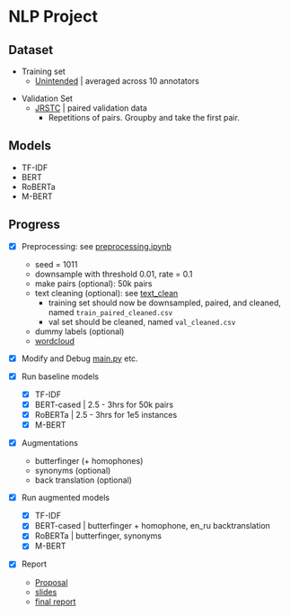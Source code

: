 # NLP Project
## Dataset
- Training set
    - [Unintended](https://www.kaggle.com/competitions/jigsaw-unintended-bias-in-toxicity-classification/data) | averaged across 10 annotators
<!--     - [JTC](https://www.kaggle.com/competitions/jigsaw-toxic-comment-classification-challenge/data?select=test.csv.zip) | binary, used by [Das & Das](https://arxiv.org/pdf/2206.13284.pdf) to create weighted target score -->
- Validation Set
    - [JRSTC](https://www.kaggle.com/competitions/jigsaw-toxic-severity-rating/data) | paired validation data
        - Repetitions of pairs. Groupby and take the first pair.

## Models
- TF-IDF
- BERT
- RoBERTa
- M-BERT
    
## Progress
- [x] Preprocessing: see [preprocessing.ipynb](https://github.com/TLI2958/NLP_project/blob/main/BERT/preprocessing.ipynb) 
    - seed = 1011
    - downsample with threshold 0.01, rate = 0.1
    - make pairs (optional): 50k pairs
    - text cleaning (optional): see [text_clean](https://github.com/TLI2958/NLP_project/blob/main/BERT/text_clean.py)
        - training set should now be downsampled, paired, and cleaned, named `train_paired_cleaned.csv`
        - val set should be cleaned, named `val_cleaned.csv`
    - dummy labels (optional)
    - [wordcloud](https://github.com/TLI2958/NLP_project/blob/main/words_visual.ipynb)


- [x] Modify and Debug [main.py](https://github.com/TLI2958/NLP_project/blob/main/BERT/main.py) etc.

- [x] Run baseline models
    - [x] TF-IDF
    - [x] BERT-cased | 2.5 - 3hrs for 50k pairs
    - [x] RoBERTa | 2.5 - 3hrs for 1e5 instances
    - [x] M-BERT

- [x] Augmentations
    - butterfinger (+ homophones)
    - synonyms (optional)
    - back translation (optional)
    <!-- - [homophones](https://github.com/GEM-benchmark/NL-Augmenter/blob/main/nlaugmenter/transformations/close_homophones_swap/transformation.py) | but slow. dictionary not useful. -->
    <!-- - [backtranslation](https://github.com/GEM-benchmark/NL-Augmenter/tree/main/nlaugmenter/transformations/back_translation) -->

- [x] Run augmented models
    - [x] TF-IDF
    - [x] BERT-cased | butterfinger + homophone, en_ru backtranslation
    - [x] RoBERTa | butterfinger, synonyms
    - [x] M-BERT
    
- [x] Report
    - [Proposal](https://www.overleaf.com/project/6536febce2491147b3a0598f)
    - [slides](https://www.overleaf.com/project/654057634a4ed773192dd085)
    - [final report](https://www.overleaf.com/project/657552104de051dec2ae7d80)
